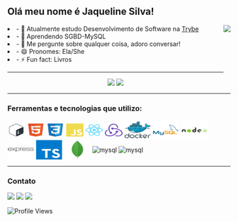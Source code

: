 ## Olá meu nome é Jaqueline Silva!

<div align="center">
  <img height="150px" align="right" src="https://theme.zdassets.com/theme_assets/9633455/9814df697eaf49815d7df109110815ff887b3457.png" />
  <div align="left" style="display: inline_block">
    <li>- 🔭 Atualmente estudo Desenvolvimento de Software na <a href="https://betrybe.com">Trybe</a></li>
    <li>- 🌱 Aprendendo SGBD-MySQL</li>
    <li>- 💬 Me pergunte sobre qualquer coisa, adoro conversar!</li>
    <li>- 😄 Pronomes: Ela/She</li>
    <li>- ⚡ Fun fact: Livros</li>
  </div>
</div>

---

<div align="center">
  <img height="146em" src="https://github-readme-stats.vercel.app/api?username=jaquesilva&show_icons=true&theme=dracula&include_all_commits=true&count_private=true&icon_color=2FC18C&title_color=2FC18C&bg_color=1A1D21"/>
  <img height="146em" src="https://github-readme-stats.vercel.app/api/top-langs/?username=jaquesilva&langs_count=5"/>
</div>

---

### Ferramentas e tecnologias que utilizo:

<div>
  <img align="center" alt="bash" height="30" width="40" src="https://raw.githubusercontent.com/devicons/devicon/master/icons/bash/bash-original.svg">
  <img align="center" alt="HTML" height="30" width="40" src="https://raw.githubusercontent.com/devicons/devicon/master/icons/html5/html5-original.svg">
  <img align="center" alt="CSS" height="30" width="40" src="https://raw.githubusercontent.com/devicons/devicon/master/icons/css3/css3-original.svg">
   <img align="center" alt="Js" height="30" width="40" src="https://raw.githubusercontent.com/devicons/devicon/master/icons/javascript/javascript-plain.svg">
  <img align="center" alt="React" height="30" width="40" src="https://raw.githubusercontent.com/devicons/devicon/master/icons/react/react-original.svg">
  <img align="center" alt="redux" height="30" width="40" src="https://raw.githubusercontent.com/devicons/devicon/master/icons/redux/redux-original.svg">
  <img align="center" alt="mysql" height="45" width="60" src="https://raw.githubusercontent.com/devicons/devicon/master/icons/docker/docker-original-wordmark.svg">
  <img align="center" alt="mysql" height="45" width="60" src="https://raw.githubusercontent.com/devicons/devicon/master/icons/mysql/mysql-original-wordmark.svg">
    <img align="center" alt="mysql" height="45" width="60" src="https://raw.githubusercontent.com/devicons/devicon/master/icons/nodejs/nodejs-original-wordmark.svg">
     <img align="center" alt="mysql" height="45" width="60" src="https://raw.githubusercontent.com/devicons/devicon/master/icons/express/express-original-wordmark.svg">
     <img align="center" alt="mysql" height="45" width="60" src="https://raw.githubusercontent.com/devicons/devicon/master/icons/typescript/typescript-original.svg">
     <img align="center" alt="mysql" height="45" width="60" src="https://raw.githubusercontent.com/devicons/devicon/master/icons/mongodb/mongodb-original.svg">
     <img align="center" alt="mysql" height="45" width="60" src="">
     <img align="center" alt="mysql" height="45" width="60" src="">
</div>

---


### Contato

<div>
  <a href="https://www.linkedin.com/in/jaquelinemariadasilva/" target="_blank"><img src="https://img.shields.io/badge/-LinkedIn-%230077B5?style=for-the-badge&logo=linkedin&logoColor=white" target="_blank"></a> 
  <a href = "mailto:jaqueline.natario@gmail.com"><img src="https://img.shields.io/badge/-Gmail-%23333?style=for-the-badge&logo=gmail&logoColor=white" target="_blank"></a>
  <a href="https://instagram.com/jaqueline.natario" target="_blank"><img src="https://img.shields.io/badge/-Instagram-%23E4405F?style=for-the-badge&logo=instagram&logoColor=white" target="_blank"></a>
<!--  <a href="[link para seu discord]" target="_blank"><img src="https://img.shields.io/badge/Discord-7289DA?style=for-the-badge&logo=discord&logoColor=white" target="_blank"></a>  -->
  
</div>

<!--START_SECTION:waka-->
![Profile Views](http://img.shields.io/badge/Profile%20Views-31-blue)
